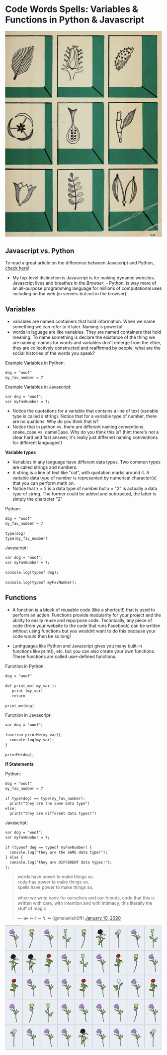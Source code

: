 # Code Words Spells: Variables & Functions in Python & Javascript

![](https://github.com/melaniehoff/code-words-spells/blob/master/1.png)

## Javascript vs. Python
To read a great article on the difference between Javascript and Python, [check here](https://skillcrush.com/2019/03/15/python-vs-javascript/)! 
- My top-level distinction is Javascript is for making dynamic websites. Javascript lives and breathes in _the Browser_. - Python, is way more of an all-purpose programming language for millions of computational uses including on the web (in servers but not in the browser).

## Variables

- variables are named containers that hold information. When we name something we can refer to it later. Naming is powerful. 
- words in laguage are like variables. They are named containers that hold meaning. To name something is declare the existance of the thing we are naming. names for words and variables don't emerge from the ether, they are collectively constructed and reaffirmed by people. what are the social histories of the words you speak?

Example Variables in Python:
```
dog = "woof"
my_fav_number = 7

```

Example Variables in Javascript:
```
var dog = "woof";
var myFavNumber = 7;
```

- Notice the quotations for a variable that contains a line of text (variable type is called a string). Notice that for a variable type of number, there are no quations. Why do you think that is?
- Notice that in python vs. there are different naming conventions. snake_case vs. camelCase. Why do you think this is? (hint there's not a clear hard and fast answer, it's really just differnet naming conventions for different languages!)

**Variable types**

- Variables in any language have different data types. Two common types are called strings and numbers. 
- A string is a line of text like "cat", with quotation marks around it. A variable data type of number is represented by numerical character(s) that you can perform math on. 
- Notice that x = 2 is a data type of number but x = "2" is actually a data type of string. The former could be added and subtracted, the latter is simply the character "2"

Python:
```
dog = "woof"
my_fav_number = 7

type(dog)
type(my_fav_number)
```

Javascript:
```
var dog = "woof";
var myFavNumber = 7;

console.log(typeof dog);

console.log(typeof myFavNumber);

```

## Functions
- A function is a block of reusable code (like a shortcut!) that is used to perform an action. Functions provide modularity for your project and the ability to easily reuse and repurpose code. Technically, any piece of code (from your website to the code that runs Facebook) can be written without using functions but you wouldnt want to do this because your code would then be so long!

- Lanhguages like Python and Javascript gives you many built-in functions like print(), etc. but you can also create your own functions. These functions are called user-defined functions.

Function in Python:
```
dog = "woof"

def print_me( my_var ):
   print (my_var)
   return

print_me(dog)
```

Function in Javascript:
```
var dog = "woof";

function printMe(my_var){
  console.log(my_var);
}

printMe(dog);
```

**If Statements**

Python:

```
dog = "woof"
my_fav_number = 7

if type(dog) == type(my_fav_number):
  print("they are the same data type")
else:
  print("they are different data types!")
```

Javascript:

```
var dog = "woof";
var myFavNumber = 7;

if (typeof dog == typeof myFavNumber) {
  console.log("they are the SAME data type!");
} else {
  console.log("they are DIFFERENT data types!");
};
```

<blockquote class="twitter-tweet"><p lang="en" dir="ltr">words have power to make things so.<br>code has power to make things so.<br>spells have power to make things so.<br><br>when we write code for ourselves and our friends, code that this is written with care, with intention and with intimacy, this literally the stuff of magic</p>&mdash; ⟴ ↭ ⥉ ⬼ ↯ ↬ (@melanieh0ff) <a href="https://twitter.com/melanieh0ff/status/1215728556346691584?ref_src=twsrc%5Etfw">January 10, 2020</a></blockquote> 


![](https://github.com/melaniehoff/code-words-spells/blob/master/2.png)


